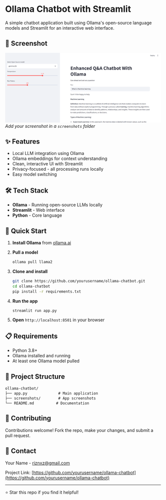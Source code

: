 # Ollama Chatbot with Streamlit

A simple chatbot application built using Ollama's open-source language models and Streamlit for an interactive web interface.

## 📸 Screenshot

![Chatbot Interface](ollamachatbot.png)
*Add your screenshot in a `screenshots` folder*

## ✨ Features

- Local LLM integration using Ollama
- Ollama embeddings for context understanding
- Clean, interactive UI with Streamlit
- Privacy-focused - all processing runs locally
- Easy model switching

## 🛠️ Tech Stack

- **Ollama** - Running open-source LLMs locally
- **Streamlit** - Web interface
- **Python** - Core language

## 🚀 Quick Start

1. **Install Ollama** from [ollama.ai](https://ollama.ai/)

2. **Pull a model**
   ```bash
   ollama pull llama2
   ```

3. **Clone and install**
   ```bash
   git clone https://github.com/yourusername/ollama-chatbot.git
   cd ollama-chatbot
   pip install -r requirements.txt
   ```

4. **Run the app**
   ```bash
   streamlit run app.py
   ```

5. **Open** `http://localhost:8501` in your browser

## 📋 Requirements

- Python 3.8+
- Ollama installed and running
- At least one Ollama model pulled

## 📁 Project Structure

```
ollama-chatbot/
├── app.py              # Main application
├── screenshots/        # App screenshots
└── README.md          # Documentation
```

## 🤝 Contributing

Contributions welcome! Fork the repo, make your changes, and submit a pull request.

## 📧 Contact

Your Name - riznxz@gmail.com

Project Link: [https://github.com/yourusername/ollama-chatbot](https://github.com/yourusername/ollama-chatbot)

---

⭐ Star this repo if you find it helpful!
